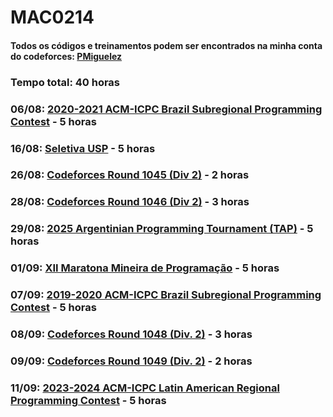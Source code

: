 # MAC0214
#### Todos os códigos e treinamentos podem ser encontrados na minha conta do codeforces: [PMiguelez](https://codeforces.com/profile/PMiguelez)

### Tempo total: 40 horas

### 06/08: [2020-2021 ACM-ICPC Brazil Subregional Programming Contest](https://codeforces.com/gym/102861) - 5 horas

### 16/08: [Seletiva USP](https://codeforces.com/gym/106039) - 5 horas

### 26/08: [Codeforces Round 1045 (Div 2)](https://codeforces.com/contest/2134) - 2 horas

### 28/08: [Codeforces Round 1046 (Div 2)](https://codeforces.com/contest/2136) - 3 horas

### 29/08: [2025 Argentinian Programming Tournament (TAP)](https://codeforces.com/gym/106054) - 5 horas

### 01/09: [XII Maratona Mineira de Programação](https://codeforces.com/group/YgJmumGtHD/contest/105936) - 5 horas

### 07/09: [2019-2020 ACM-ICPC Brazil Subregional Programming Contest](https://codeforces.com/gym/102346) - 5 horas

### 08/09: [Codeforces Round 1048 (Div. 2)](https://codeforces.com/contest/2139) - 3 horas

### 09/09: [Codeforces Round 1049 (Div. 2)](https://codeforces.com/contest/2140) - 2 horas

### 11/09: [2023-2024 ACM-ICPC Latin American Regional Programming Contest](https://codeforces.com/gym/104736) - 5 horas
